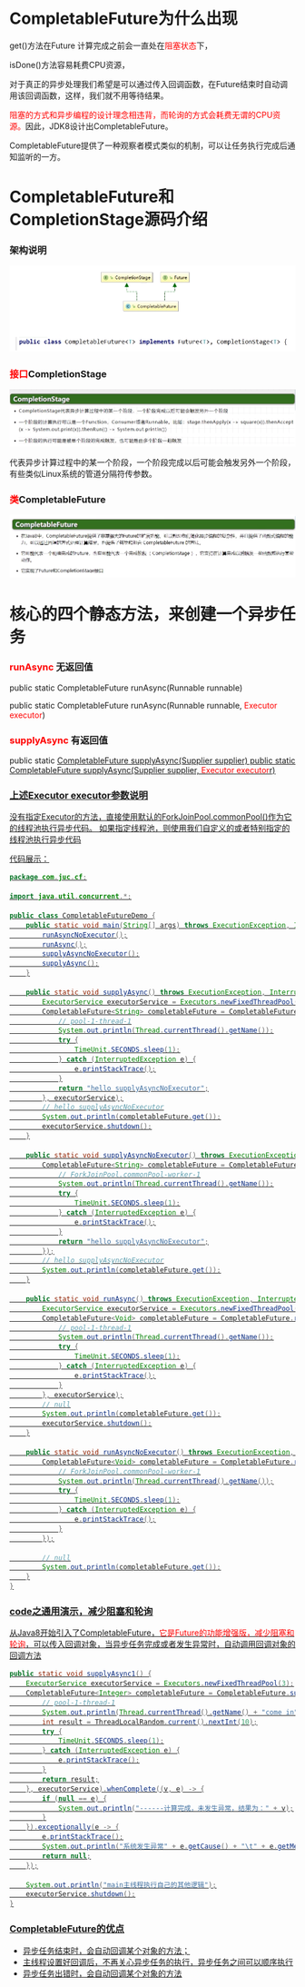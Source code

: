 # CompletableFuture为什么出现

get()方法在Future 计算完成之前会一直处在<font color = 'red'>阻塞状态</font>下，

isDone()方法容易耗费CPU资源，

对于真正的异步处理我们希望是可以通过传入回调函数，在Future结束时自动调用该回调函数，这样，我们就不用等待结果。

<font color = 'red'>阻塞的方式和异步编程的设计理念相违背，而轮询的方式会耗费无谓的CPU资源。</font>因此，JDK8设计出CompletableFuture。

CompletableFuture提供了一种观察者模式类似的机制，可以让任务执行完成后通知监听的一方。

# CompletableFuture和CompletionStage源码介绍

### 架构说明

![](images/2.CompletableFuture架构说明.jpg)

### <font color = 'red'>接口</font>CompletionStage

![](images/3.CompletionStage是什么.jpg)

代表异步计算过程中的某一个阶段，一个阶段完成以后可能会触发另外一个阶段，有些类似Linux系统的管道分隔符传参数。

### <font color = 'red'>类</font>CompletableFuture

![](images/4.CompletableFuture是什么.jpg)

# 核心的四个静态方法，来创建一个异步任务

### <font color = 'red'>runAsync</font> 无返回值

public static CompletableFuture<Void> runAsync(Runnable runnable)

public static CompletableFuture<Void> runAsync(Runnable runnable,  <font color = 'red'>Executor executor</font>)

### <font color = 'red'>supplyAsync</font> 有返回值

public static <U> CompletableFuture<U> supplyAsync(Supplier<U> supplier)
public static <U> CompletableFuture<U> supplyAsync(Supplier<U> supplier,   <font color = 'red'>Executor executor</font>r)

### 上述Executor executor参数说明

没有指定Executor的方法，直接使用默认的ForkJoinPool.commonPool()作为它的线程池执行异步代码。
如果指定线程池，则使用我们自定义的或者特别指定的线程池执行异步代码

代码展示：

```java
package com.juc.cf;

import java.util.concurrent.*;

public class CompletableFutureDemo {
    public static void main(String[] args) throws ExecutionException, InterruptedException {
        runAsyncNoExecutor();
        runAsync();
        supplyAsyncNoExecutor();
        supplyAsync();
    }

    public static void supplyAsync() throws ExecutionException, InterruptedException {
        ExecutorService executorService = Executors.newFixedThreadPool(3);
        CompletableFuture<String> completableFuture = CompletableFuture.supplyAsync(() -> {
            // pool-1-thread-1
            System.out.println(Thread.currentThread().getName());
            try {
                TimeUnit.SECONDS.sleep(1);
            } catch (InterruptedException e) {
                e.printStackTrace();
            }
            return "hello supplyAsyncNoExecutor";
        }, executorService);
        // hello supplyAsyncNoExecutor
        System.out.println(completableFuture.get());
        executorService.shutdown();
    }

    public static void supplyAsyncNoExecutor() throws ExecutionException, InterruptedException {
        CompletableFuture<String> completableFuture = CompletableFuture.supplyAsync(() -> {
            // ForkJoinPool.commonPool-worker-1
            System.out.println(Thread.currentThread().getName());
            try {
                TimeUnit.SECONDS.sleep(1);
            } catch (InterruptedException e) {
                e.printStackTrace();
            }
            return "hello supplyAsyncNoExecutor";
        });
        // hello supplyAsyncNoExecutor
        System.out.println(completableFuture.get());
    }

    public static void runAsync() throws ExecutionException, InterruptedException {
        ExecutorService executorService = Executors.newFixedThreadPool(3);
        CompletableFuture<Void> completableFuture = CompletableFuture.runAsync(() -> {
            // pool-1-thread-1
            System.out.println(Thread.currentThread().getName());
            try {
                TimeUnit.SECONDS.sleep(1);
            } catch (InterruptedException e) {
                e.printStackTrace();
            }
        }, executorService);
        // null
        System.out.println(completableFuture.get());
        executorService.shutdown();
    }

    public static void runAsyncNoExecutor() throws ExecutionException, InterruptedException {
        CompletableFuture<Void> completableFuture = CompletableFuture.runAsync(() -> {
            // ForkJoinPool.commonPool-worker-1
            System.out.println(Thread.currentThread().getName());
            try {
                TimeUnit.SECONDS.sleep(1);
            } catch (InterruptedException e) {
                e.printStackTrace();
            }
        });

        // null
        System.out.println(completableFuture.get());
    }
}
```

### code之通用演示，减少阻塞和轮询

从Java8开始引入了CompletableFuture，<font color = 'red'>它是Future的功能增强版，减少阻塞和轮询</font>，可以传入回调对象，当异步任务完成或者发生异常时，自动调用回调对象的回调方法

```java
public static void supplyAsync1() {
    ExecutorService executorService = Executors.newFixedThreadPool(3);
    CompletableFuture<Integer> completableFuture = CompletableFuture.supplyAsync(() -> {
        // pool-1-thread-1
        System.out.println(Thread.currentThread().getName() + "come in");
        int result = ThreadLocalRandom.current().nextInt(10);
        try {
            TimeUnit.SECONDS.sleep(1);
        } catch (InterruptedException e) {
            e.printStackTrace();
        }
        return result;
    }, executorService).whenComplete((v, e) -> {
        if (null == e) {
            System.out.println("------计算完成，未发生异常，结果为：" + v);
        }
    }).exceptionally(e -> {
        e.printStackTrace();
        System.out.println("系统发生异常" + e.getCause() + "\t" + e.getMessage());
        return null;
    });

    System.out.println("main主线程执行自己的其他逻辑");
    executorService.shutdown();
}
```

### CompletableFuture的优点

- 异步任务结束时，会自动回调某个对象的方法；
- 主线程设置好回调后，不再关心异步任务的执行，异步任务之间可以顺序执行
- 异步任务出错时，会自动回调某个对象的方法











